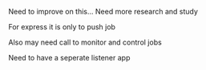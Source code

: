 Need to improve on this...
Need more research and study

For express it is only to push job

Also may need call to monitor and control jobs

Need to have a seperate listener app